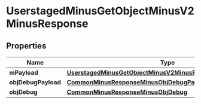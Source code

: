 
# UserstagedMinusGetObjectMinusV2MinusResponse

## Properties
Name | Type | Description | Notes
------------ | ------------- | ------------- | -------------
**mPayload** | [**UserstagedMinusGetObjectMinusV2MinusResponseMinusMPayload**](UserstagedMinusGetObjectMinusV2MinusResponseMinusMPayload.md) |  | 
**objDebugPayload** | [**CommonMinusResponseMinusObjDebugPayload**](CommonMinusResponseMinusObjDebugPayload.md) |  |  [optional]
**objDebug** | [**CommonMinusResponseMinusObjDebug**](CommonMinusResponseMinusObjDebug.md) |  |  [optional]



